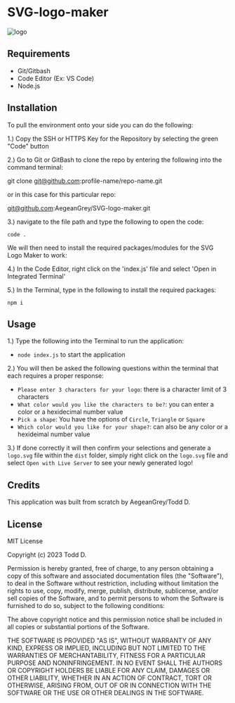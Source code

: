 # SVG-logo-maker

![logo](https://github.com/AegeanGrey/SVG-logo-maker/assets/125229624/f777ea4c-5230-4181-80a8-974c79558b10)

## Requirements
- Git/Gitbash
- Code Editor (Ex: VS Code)
- Node.js

## Installation
To pull the environment onto your side you can do the following:

1.) Copy the SSH or HTTPS Key for the Repository by selecting the green "Code" button

2.) Go to Git or GitBash to clone the repo by entering the following into the command terminal:

git clone git@github.com:profile-name/repo-name.git

or in this case for this particular repo:

git@github.com:AegeanGrey/SVG-logo-maker.git

3.) navigate to the file path and type the following to open the code:

`code .`

We will then need to install the required packages/modules for the SVG Logo Maker to work:

4.) In the Code Editor, right click on the 'index.js' file and select 'Open in Integrated Terminal'

5.) In the Terminal, type in the following to install the required packages:

`npm i`

## Usage
1.) Type the following into the Terminal to run the application:

- `node index.js` to start the application

2.) You will then be asked the following questions within the terminal that each requires a proper response:

- `Please enter 3 characters for your logo`: there is a character limit of 3 characters
- `What color would you like the characters to be?`: you can enter a color or a hexidecimal number value
- `Pick a shape`: You have the options of `Circle`, `Triangle` or `Square`
- `Which color would you like for your shape?`: can also be any color or a hexideimal number value

3.) If done correctly it will then confirm your selections and generate a `logo.svg` file within the `dist` folder, simply right click on the `logo.svg` file and select `Open with Live Server` to see your newly generated logo! 

## Credits 
This application was built from scratch by AegeanGrey/Todd D.

## License
MIT License

Copyright (c) 2023 Todd D.

Permission is hereby granted, free of charge, to any person obtaining a copy of this software and associated documentation files (the "Software"), to deal in the Software without restriction, including without limitation the rights to use, copy, modify, merge, publish, distribute, sublicense, and/or sell copies of the Software, and to permit persons to whom the Software is furnished to do so, subject to the following conditions:

The above copyright notice and this permission notice shall be included in all copies or substantial portions of the Software.

THE SOFTWARE IS PROVIDED "AS IS", WITHOUT WARRANTY OF ANY KIND, EXPRESS OR IMPLIED, INCLUDING BUT NOT LIMITED TO THE WARRANTIES OF MERCHANTABILITY, FITNESS FOR A PARTICULAR PURPOSE AND NONINFRINGEMENT. IN NO EVENT SHALL THE AUTHORS OR COPYRIGHT HOLDERS BE LIABLE FOR ANY CLAIM, DAMAGES OR OTHER LIABILITY, WHETHER IN AN ACTION OF CONTRACT, TORT OR OTHERWISE, ARISING FROM, OUT OF OR IN CONNECTION WITH THE SOFTWARE OR THE USE OR OTHER DEALINGS IN THE SOFTWARE.
